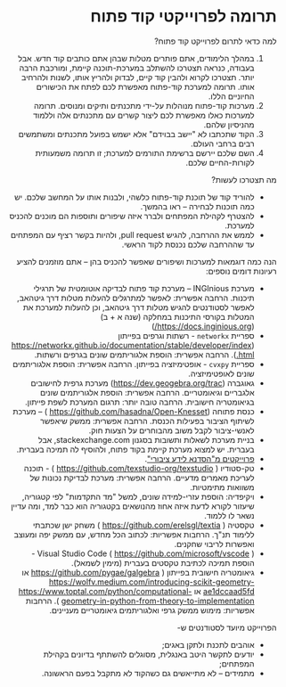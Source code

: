 <div dir='rtl' lang='he'>

# תרומה לפרוייקטי קוד פתוח

למה כדאי לתרום לפרוייקט קוד פתוח?

1. במהלך הלימודים, אתם פותרים מטלות שבהן אתם כותבים קוד חדש. אבל בעבודה, כנראה תצטרכו להשתלב במערכת-תוכנה קיימת, ומורכבת הרבה יותר. תצטרכו לקרוא ולהבין קוד קיים, לבדוק ולהריץ אותו, לשנות ולהרחיב אותו. תרומה למערכת קוד-פתוח מאפשרת לכם לפתח את הכישורים החיוניים הללו.
2. מערכות קוד-פתוח מנוהלות על-ידי מתכנתים ותיקים ומנוסים. תרומה למערכות כאלו מאפשרת לכם ליצור קשרים עם מתכנתים אלה וללמוד מהניסיון שלהם.
3. הקוד שתכתבו לא "יישב בבוידם" אלא ישמש בפועל מתכנתים ומשתמשים רבים ברחבי העולם.
4. השם שלכם יירשם ברשימת התורמים למערכת; זו תרומה משמעותית לקורות-החיים שלכם.

מה תצטרכו לעשות?
 * להוריד קוד של תוכנת קוד-פתוח כלשהי, ולבנות אותו על המחשב שלכם. יש כמה תוכנות לבחירה – ראו בהמשך.
 * להצטרף לקהילת המפתחים ולברר איזה שיפורים ותוספות הם מוכנים להכניס למערכת.
 * לממש את ההרחבה, להגיש pull request, ולהיות בקשר רציף עם המפתחים עד שההרחבה שלכם נכנסת לקוד הראשי.

הנה כמה דוגמאות למערכות ושיפורים שאפשר להכניס בהן – אתם מוזמנים להציע רעיונות דומים נוספים:

 * מערכת INGInious – מערכת קוד פתוח לבדיקה אוטומטית של תרגילי תיכנות. הרחבה  אפשרית: לאפשר למתרגלים להעלות מטלות דרך גיטהאב, לאפשר לסטודנטים להגיש מטלות דרך גיטהאב, וכן להעלות למערכת את המטלות בקורסי התיכנות במחלקה (שנה א + ב) (https://docs.inginious.org/)
 * ספריית `networkx`  - רשתות וגרפים בפייתון (https://networkx.github.io/documentation/stable/developer/index.html). הרחבה אפשרית:  הוספת אלגוריתמים שונים בגרפים ורשתות.
 * ספריית `cvxpy`  - אופטימיזציה בפייתון. הרחבה אפשרית:  הוספת אלגוריתמים שונים לאופטימיזציה.
  * גאוגברה (https://dev.geogebra.org/trac)  מערכת גרפית לחישובים אלגבריים וגיאומטריים. הרחבה אפשרית: הוספת אלגוריתמים שונים בגיאומטריה חישובית. הרחבה טובה יותר: תרגום המערכת לשפת פייתון.
 * כנסת פתוחה (https://github.com/hasadna/Open-Knesset ) – מערכת לשיתוף הציבור בפעילות הכנסת. הרחבה אפשרית: ממשק שיאפשר לאנשי-ציבור לקבל משוב מהבוחרים על הצעות חוק.
 * בניית מערכת לשאלות ותשובות בסגנון stackexchange.com, אבל בעברית. יש למצוא מערכת קיימת בקוד פתוח, ולהוסיף לה תמיכה בעברית.
 * [פרוייקטים מ"הסדנא לידע ציבורי"](https://www.hasadna.org.il/%D7%94%D7%AA%D7%A0%D7%93%D7%91%D7%95%D7%AA/).
 * טק-סטודיו ( https://github.com/texstudio-org/texstudio ) - תוכנה לעריכת מאמרים מדעיים. הרחבה אפשרית: מערכת לבדיקת נכונות של משוואות מתימטיות. 
 * ויקיפדיה: הוספת עזרי-למידה שונים, למשל "מד התקדמות" לפי קטגוריה, שיעזור לקורא לדעת איזה אחוז מהנושאים בקטגוריה הוא כבר למד, ומה עדיין נשאר לו ללמוד.
 * טקסטיה ( https://github.com/erelsgl/textia ) משחק ישן שכתבתי ללימוד תנ"ך. הרחבות אפשריות: לכתוב הכל מחדש, עם ממשק יפה ומעוצב ואפשרות לריבוי שחקנים.
 * Visual Studio Code ( https://github.com/microsoft/vscode )  - הוספת תמיכה לכתיבת טקסטים בעברית (מימין לשמאל).
 * גיאומטריה חישובית בפייתון ( https://github.com/pygae/galgebra  או https://wolfv.medium.com/introducing-scikit-geometry-ae1dccaad5fd או https://www.toptal.com/python/computational-geometry-in-python-from-theory-to-implementation  ). הרחבות אפשריות: מימוש ממשק גרפי ואלגוריתמים גיאומטריים מעניינים.

הפרוייקט מיועד לסטודנטים ש-
 * אוהבים לתכנת ולתקן באגים;
 * יודעים לתקשר היטב באנגלית, מסוגלים להשתתף בדיונים בקהילת המפתחים;
 * מתמידים – לא מתייאשים גם כשהקוד לא מתקבל בפעם הראשונה.

</div>